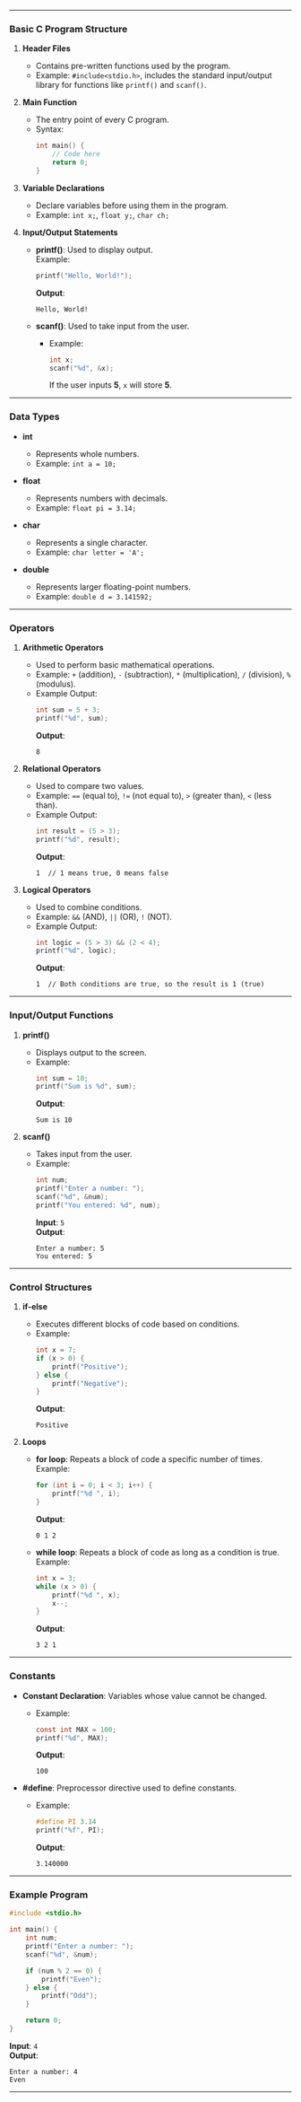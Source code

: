
---

### **Basic C Program Structure**

1. **Header Files**  
   - Contains pre-written functions used by the program.  
   - Example: `#include<stdio.h>`, includes the standard input/output library for functions like `printf()` and `scanf()`.

2. **Main Function**  
   - The entry point of every C program.  
   - Syntax:  
     ```c
     int main() {
         // Code here
         return 0;
     }
     ```

3. **Variable Declarations**  
   - Declare variables before using them in the program.  
   - Example: `int x;`, `float y;`, `char ch;`

4. **Input/Output Statements**  
   - **printf()**: Used to display output.  
      Example:  
       ```c
       printf("Hello, World!");
       ```
       **Output**:  
       ```
       Hello, World!
       ```
   
   - **scanf()**: Used to take input from the user.  
     - Example:  
       ```c
       int x;
       scanf("%d", &x);
       ```
       If the user inputs **5**, `x` will store **5**.

---

### **Data Types**

- **int**  
  - Represents whole numbers.  
  - Example: `int a = 10;`

- **float**  
  - Represents numbers with decimals.  
  - Example: `float pi = 3.14;`

- **char**  
  - Represents a single character.  
  - Example: `char letter = 'A';`

- **double**  
  - Represents larger floating-point numbers.  
  - Example: `double d = 3.141592;`

---

### **Operators**

1. **Arithmetic Operators**  
   - Used to perform basic mathematical operations.  
   - Example: `+` (addition), `-` (subtraction), `*` (multiplication), `/` (division), `%` (modulus).  
   - Example Output:  
     ```c
     int sum = 5 + 3;
     printf("%d", sum);
     ```
     **Output**:  
     ```
     8
     ```

2. **Relational Operators**  
   - Used to compare two values.  
   - Example: `==` (equal to), `!=` (not equal to), `>` (greater than), `<` (less than).  
   - Example Output:  
     ```c
     int result = (5 > 3);
     printf("%d", result);
     ```
     **Output**:  
     ```
     1  // 1 means true, 0 means false
     ```

3. **Logical Operators**  
   - Used to combine conditions.  
   - Example: `&&` (AND), `||` (OR), `!` (NOT).  
   - Example Output:  
     ```c
     int logic = (5 > 3) && (2 < 4);
     printf("%d", logic);
     ```
     **Output**:  
     ```
     1  // Both conditions are true, so the result is 1 (true)
     ```

---

### **Input/Output Functions**

1. **printf()**  
   - Displays output to the screen.  
   - Example:  
     ```c
     int sum = 10;
     printf("Sum is %d", sum);
     ```
     **Output**:  
     ```
     Sum is 10
     ```

2. **scanf()**  
   - Takes input from the user.  
   - Example:  
     ```c
     int num;
     printf("Enter a number: ");
     scanf("%d", &num);
     printf("You entered: %d", num);
     ```
     **Input**: `5`  
     **Output**:  
     ```
     Enter a number: 5
     You entered: 5
     ```

---

### **Control Structures**

1. **if-else**  
   - Executes different blocks of code based on conditions.  
   - Example:  
     ```c
     int x = 7;
     if (x > 0) {
         printf("Positive");
     } else {
         printf("Negative");
     }
     ```
     **Output**:  
     ```
     Positive
     ```

2. **Loops**  
   - **for loop**: Repeats a block of code a specific number of times.  
     Example:  
     ```c
     for (int i = 0; i < 3; i++) {
         printf("%d ", i);
     }
     ```
     **Output**:  
     ```
     0 1 2
     ```

   - **while loop**: Repeats a block of code as long as a condition is true.  
     Example:  
     ```c
     int x = 3;
     while (x > 0) {
         printf("%d ", x);
         x--;
     }
     ```
     **Output**:  
     ```
     3 2 1
     ```

---

### **Constants**

- **Constant Declaration**: Variables whose value cannot be changed.  
  - Example:  
    ```c
    const int MAX = 100;
    printf("%d", MAX);
    ```
    **Output**:  
    ```
    100
    ```

- **#define**: Preprocessor directive used to define constants.  
  - Example:  
    ```c
    #define PI 3.14
    printf("%f", PI);
    ```
    **Output**:  
    ```
    3.140000
    ```

---

### **Example Program**

```c
#include <stdio.h>

int main() {
    int num;
    printf("Enter a number: ");
    scanf("%d", &num);

    if (num % 2 == 0) {
        printf("Even");
    } else {
        printf("Odd");
    }

    return 0;
}
```

**Input**: `4`  
**Output**:  
```
Enter a number: 4
Even
```

---
